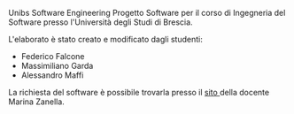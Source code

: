 Unibs Software Engineering
Progetto Software per il corso di Ingegneria del Software presso l'Università degli Studi di Brescia.

L'elaborato è stato creato e modificato dagli studenti:
- Federico Falcone <br>
- Massimiliano Garda <br>
- Alessandro Maffi <br>

La richiesta del software &egrave; possibile trovarla presso il <a href="http://eracle.ing.unibs.it/se/aa2013-2014/Elaborato2013_14.pdf"> sito </a> della docente Marina Zanella.
